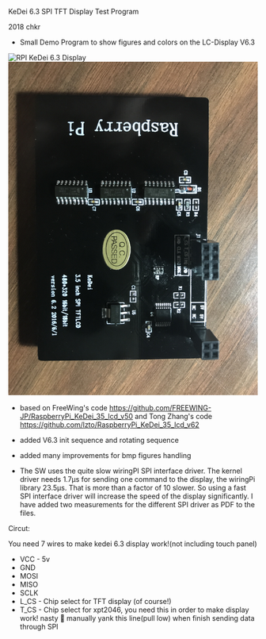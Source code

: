 KeDei 6.3 SPI TFT Display Test Program

2018 chkr 
- Small Demo Program to show figures and colors on the LC-Display V6.3

![RPI KeDei 6.3 Display](/kedei_63_work.jpg)
![KeDei 6.3 Display Butt](/kedei_butt.jpg)

- based on FreeWing's code
    https://github.com/FREEWING-JP/RaspberryPi_KeDei_35_lcd_v50
  and Tong Zhang's code
    https://github.com/lzto/RaspberryPi_KeDei_35_lcd_v62

- added V6.3 init sequence and rotating sequence
- added many improvements for bmp figures handling

- The SW uses the quite slow wiringPI SPI interface driver. The kernel driver needs 1.7µs for sending one command to the display, the wiringPi library 23.5µs. That is more than a factor of 10 slower. So using a fast SPI interface driver will increase the speed of the display significantly. I have added two measurements for the different SPI driver as PDF to the files.

Circut:

You need 7 wires to make kedei 6.3 display work!(not including touch panel)

* VCC - 5v
* GND
* MOSI
* MISO
* SCLK
* L\_CS - Chip select for TFT display (of course!)
* T\_CS - Chip select for xpt2046, you need this in order to make display work!
nasty 🤢
manually yank this line(pull low) when finish sending data through SPI



